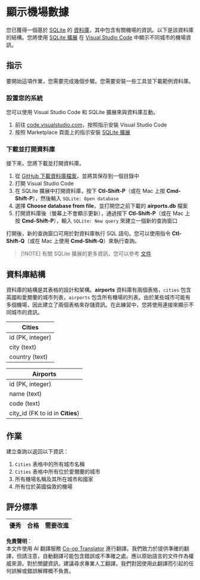 <!--
CO_OP_TRANSLATOR_METADATA:
{
  "original_hash": "2f2d7693f28e4b2675f275e489dc5aac",
  "translation_date": "2025-08-24T12:02:30+00:00",
  "source_file": "2-Working-With-Data/05-relational-databases/assignment.md",
  "language_code": "tw"
}
-->
# 顯示機場數據

您已獲得一個基於 [SQLite](https://sqlite.org/index.html) 的 [資料庫](https://raw.githubusercontent.com/Microsoft/Data-Science-For-Beginners/main/2-Working-With-Data/05-relational-databases/airports.db)，其中包含有關機場的資訊。以下是該資料庫的結構。您將使用 [SQLite 擴展](https://marketplace.visualstudio.com/items?itemName=alexcvzz.vscode-sqlite&WT.mc_id=academic-77958-bethanycheum) 在 [Visual Studio Code](https://code.visualstudio.com?WT.mc_id=academic-77958-bethanycheum) 中顯示不同城市的機場資訊。

## 指示

要開始這項作業，您需要完成幾個步驟。您需要安裝一些工具並下載範例資料庫。

### 設置您的系統

您可以使用 Visual Studio Code 和 SQLite 擴展來與資料庫互動。

1. 前往 [code.visualstudio.com](https://code.visualstudio.com?WT.mc_id=academic-77958-bethanycheum)，按照指示安裝 Visual Studio Code
1. 按照 Marketplace 頁面上的指示安裝 [SQLite 擴展](https://marketplace.visualstudio.com/items?itemName=alexcvzz.vscode-sqlite&WT.mc_id=academic-77958-bethanycheum)

### 下載並打開資料庫

接下來，您將下載並打開資料庫。

1. 從 [GitHub 下載資料庫檔案](https://raw.githubusercontent.com/Microsoft/Data-Science-For-Beginners/main/2-Working-With-Data/05-relational-databases/airports.db)，並將其保存到一個目錄中
1. 打開 Visual Studio Code
1. 在 SQLite 擴展中打開資料庫，按下 **Ctl-Shift-P**（或在 Mac 上按 **Cmd-Shift-P**），然後輸入 `SQLite: Open database`
1. 選擇 **Choose database from file**，並打開您之前下載的 **airports.db** 檔案
1. 打開資料庫後（螢幕上不會顯示更新），通過按下 **Ctl-Shift-P**（或在 Mac 上按 **Cmd-Shift-P**），輸入 `SQLite: New query` 來建立一個新的查詢窗口

打開後，新的查詢窗口可用於對資料庫執行 SQL 語句。您可以使用指令 **Ctl-Shift-Q**（或在 Mac 上使用 **Cmd-Shift-Q**）來執行查詢。

> [!NOTE] 有關 SQLite 擴展的更多資訊，您可以參考 [文件](https://marketplace.visualstudio.com/items?itemName=alexcvzz.vscode-sqlite&WT.mc_id=academic-77958-bethanycheum)

## 資料庫結構

資料庫的結構是其表格的設計和架構。**airports** 資料庫有兩個表格，`cities` 包含英國和愛爾蘭的城市列表，`airports` 包含所有機場的列表。由於某些城市可能有多個機場，因此建立了兩個表格來存儲資訊。在此練習中，您將使用連接來顯示不同城市的資訊。

| Cities           |
| ---------------- |
| id (PK, integer) |
| city (text)      |
| country (text)   |

| Airports                         |
| -------------------------------- |
| id (PK, integer)                 |
| name (text)                      |
| code (text)                      |
| city_id (FK to id in **Cities**) |

## 作業

建立查詢以返回以下資訊：

1. `Cities` 表格中的所有城市名稱
1. `Cities` 表格中所有位於愛爾蘭的城市
1. 所有機場名稱及其所在城市和國家
1. 所有位於英國倫敦的機場

## 評分標準

| 優秀       | 合格       | 需要改進       |
| --------- | --------- | ------------- |

**免責聲明**：  
本文件使用 AI 翻譯服務 [Co-op Translator](https://github.com/Azure/co-op-translator) 進行翻譯。我們致力於提供準確的翻譯，但請注意，自動翻譯可能包含錯誤或不準確之處。應以原始語言的文件作為權威來源。對於關鍵資訊，建議尋求專業人工翻譯。我們對因使用此翻譯而引起的任何誤解或錯誤解釋概不負責。